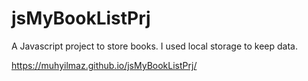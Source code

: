 # jsMyBookListPrj
A Javascript project to store books. 
I used local storage to keep data.

https://muhyilmaz.github.io/jsMyBookListPrj/ 